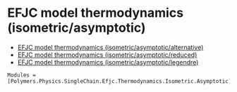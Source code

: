 # EFJC model thermodynamics (isometric/asymptotic)

  * [EFJC model thermodynamics (isometric/asymptotic/alternative)](../../../../../alternative)
  * [EFJC model thermodynamics (isometric/asymptotic/reduced)](../../../../../reduced)
  * [EFJC model thermodynamics (isometric/asymptotic/legendre)](../../../../../legendre)

```@autodocs
Modules = [Polymers.Physics.SingleChain.Efjc.Thermodynamics.Isometric.Asymptotic]
```
